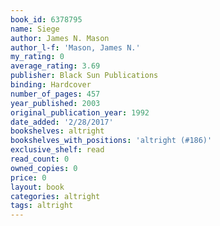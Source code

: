 ```yaml
---
book_id: 6378795
name: Siege
author: James N. Mason
author_l-f: 'Mason, James N.'
my_rating: 0
average_rating: 3.69
publisher: Black Sun Publications
binding: Hardcover
number_of_pages: 457
year_published: 2003
original_publication_year: 1992
date_added: '2/28/2017'
bookshelves: altright
bookshelves_with_positions: 'altright (#186)'
exclusive_shelf: read
read_count: 0
owned_copies: 0
price: 0
layout: book
categories: altright
tags: altright
---
```

